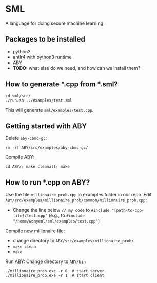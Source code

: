 # SML
A language for doing secure machine learning

## Packages to be installed
- python3
- antlr4 with python3 runtime
- ABY
- **TODO:** what else do we need, and how can we install them?

## How to generate *.cpp from *.sml?
```
cd sml/src/
./run.sh ../examples/test.sml
```
This will generate `sml/examples/test.cpp`.

## Getting started with ABY
Delete `aby-cbmc-gc`:
```
rm -rf ABY/src/examples/aby-cbmc-gc/
```
Compile ABY:
```
cd ABY/; make cleanall; make
```

## How to run *.cpp on ABY?
Use the file `millionaire_prob.cpp` in examples folder in our repo.
Edit `ABY/src/examples/millionaire_prob/common/millionaire_prob.cpp`:
- Change the line below `// my code` to `#include "[path-to-cpp-file]/test.cpp"`
  (e.g., to `#include "/home/wonyeol/sml/examples/test.cpp"`)

Compile new millionaire file:
- change directory to `ABY/src/examples/millionaire_prob/`
- `make clean`
- `make`

Run ABY:
Change directory to `ABY/bin`
```
./millionaire_prob.exe -r 0  # start server
./millionaire_prob.exe -r 1  # start client
```
